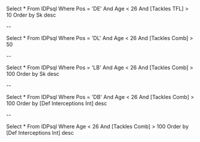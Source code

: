 Select *
From IDPsql
Where Pos = 'DE' 
And Age < 26
And [Tackles TFL] > 10
Order by Sk desc

--

Select *
From IDPsql
Where Pos = 'DL' 
And Age < 26
And [Tackles Comb] > 50


--

Select *
From IDPsql
Where Pos = 'LB' 
And Age < 26
And [Tackles Comb] > 100
Order by Sk desc

--

Select *
From IDPsql
Where Pos = 'DB' 
And Age < 26
And [Tackles Comb] > 100
Order by [Def Interceptions Int] desc

--

Select *
From IDPsql
Where Age < 26
And [Tackles Comb] > 100
Order by [Def Interceptions Int] desc
